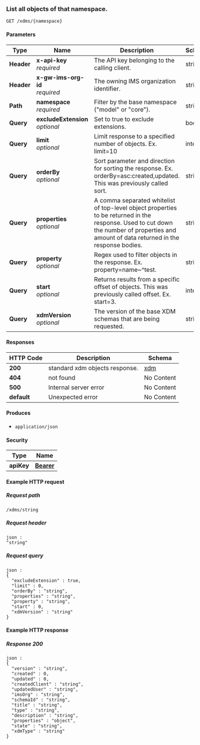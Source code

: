 
<a name="get_obects_in_namespace"></a>
### List all objects of that namespace.
```
GET /xdms/{namespace}
```


#### Parameters

|Type|Name|Description|Schema|
|---|---|---|---|
|**Header**|**x-api-key**  <br>*required*|The API key belonging to the calling client.|string|
|**Header**|**x-gw-ims-org-id**  <br>*required*|The owning IMS organization identifier.|string|
|**Path**|**namespace**  <br>*required*|Filter by the base namespace ("model" or "core").|string|
|**Query**|**excludeExtension**  <br>*optional*|Set to true to exclude extensions.|boolean|
|**Query**|**limit**  <br>*optional*|Limit response to a specified number of objects. Ex. limit=10|integer|
|**Query**|**orderBy**  <br>*optional*|Sort parameter and direction for sorting the response. Ex. orderBy=asc:created,updated. This was previously called sort.|string|
|**Query**|**properties**  <br>*optional*|A comma separated whitelist of top-level object properties to be returned in the response. Used to cut down the number of properties and amount of data returned in the response bodies.|string|
|**Query**|**property**  <br>*optional*|Regex used to filter objects in the response. Ex. property=name~^test.|string|
|**Query**|**start**  <br>*optional*|Returns results from a specific offset of objects. This was previously called offset. Ex. start=3.|integer|
|**Query**|**xdmVersion**  <br>*optional*|The version of the base XDM schemas that are being requested.|string|


#### Responses

|HTTP Code|Description|Schema|
|---|---|---|
|**200**|standard xdm objects response.|[xdm](../definitions/xdm.md#xdm)|
|**404**|not found|No Content|
|**500**|Internal server error|No Content|
|**default**|Unexpected error|No Content|


#### Produces

* `application/json`


#### Security

|Type|Name|
|---|---|
|**apiKey**|**[Bearer](security.md#bearer)**|


#### Example HTTP request

##### Request path
```
/xdms/string
```


##### Request header
```
json :
"string"
```


##### Request query
```
json :
{
  "excludeExtension" : true,
  "limit" : 0,
  "orderBy" : "string",
  "properties" : "string",
  "property" : "string",
  "start" : 0,
  "xdmVersion" : "string"
}
```


#### Example HTTP response

##### Response 200
```
json :
{
  "version" : "string",
  "created" : 0,
  "updated" : 0,
  "createdClient" : "string",
  "updatedUser" : "string",
  "imsOrg" : "string",
  "schemaId" : "string",
  "title" : "string",
  "type" : "string",
  "description" : "string",
  "properties" : "object",
  "state" : "string",
  "xdmType" : "string"
}
```



